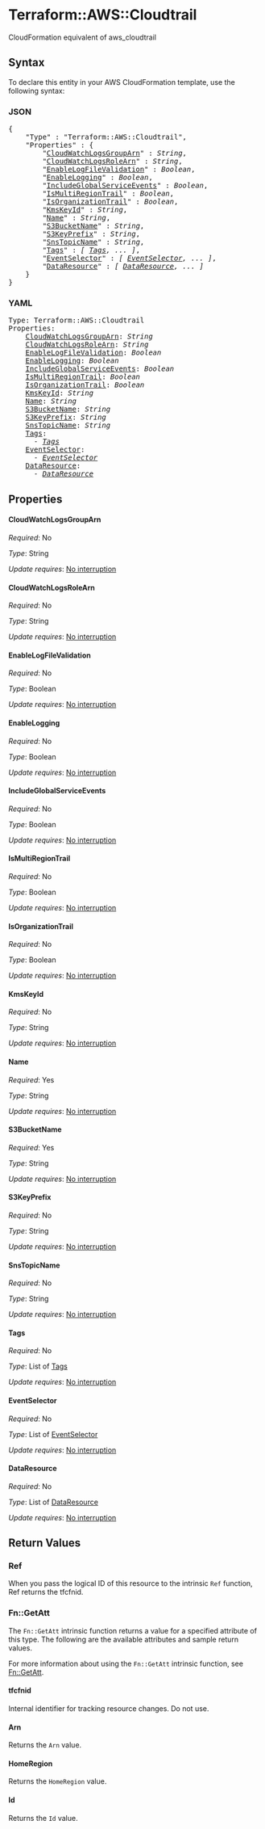 # Terraform::AWS::Cloudtrail

CloudFormation equivalent of aws_cloudtrail

## Syntax

To declare this entity in your AWS CloudFormation template, use the following syntax:

### JSON

<pre>
{
    "Type" : "Terraform::AWS::Cloudtrail",
    "Properties" : {
        "<a href="#cloudwatchlogsgrouparn" title="CloudWatchLogsGroupArn">CloudWatchLogsGroupArn</a>" : <i>String</i>,
        "<a href="#cloudwatchlogsrolearn" title="CloudWatchLogsRoleArn">CloudWatchLogsRoleArn</a>" : <i>String</i>,
        "<a href="#enablelogfilevalidation" title="EnableLogFileValidation">EnableLogFileValidation</a>" : <i>Boolean</i>,
        "<a href="#enablelogging" title="EnableLogging">EnableLogging</a>" : <i>Boolean</i>,
        "<a href="#includeglobalserviceevents" title="IncludeGlobalServiceEvents">IncludeGlobalServiceEvents</a>" : <i>Boolean</i>,
        "<a href="#ismultiregiontrail" title="IsMultiRegionTrail">IsMultiRegionTrail</a>" : <i>Boolean</i>,
        "<a href="#isorganizationtrail" title="IsOrganizationTrail">IsOrganizationTrail</a>" : <i>Boolean</i>,
        "<a href="#kmskeyid" title="KmsKeyId">KmsKeyId</a>" : <i>String</i>,
        "<a href="#name" title="Name">Name</a>" : <i>String</i>,
        "<a href="#s3bucketname" title="S3BucketName">S3BucketName</a>" : <i>String</i>,
        "<a href="#s3keyprefix" title="S3KeyPrefix">S3KeyPrefix</a>" : <i>String</i>,
        "<a href="#snstopicname" title="SnsTopicName">SnsTopicName</a>" : <i>String</i>,
        "<a href="#tags" title="Tags">Tags</a>" : <i>[ <a href="tags.md">Tags</a>, ... ]</i>,
        "<a href="#eventselector" title="EventSelector">EventSelector</a>" : <i>[ <a href="eventselector.md">EventSelector</a>, ... ]</i>,
        "<a href="#dataresource" title="DataResource">DataResource</a>" : <i>[ <a href="dataresource.md">DataResource</a>, ... ]</i>
    }
}
</pre>

### YAML

<pre>
Type: Terraform::AWS::Cloudtrail
Properties:
    <a href="#cloudwatchlogsgrouparn" title="CloudWatchLogsGroupArn">CloudWatchLogsGroupArn</a>: <i>String</i>
    <a href="#cloudwatchlogsrolearn" title="CloudWatchLogsRoleArn">CloudWatchLogsRoleArn</a>: <i>String</i>
    <a href="#enablelogfilevalidation" title="EnableLogFileValidation">EnableLogFileValidation</a>: <i>Boolean</i>
    <a href="#enablelogging" title="EnableLogging">EnableLogging</a>: <i>Boolean</i>
    <a href="#includeglobalserviceevents" title="IncludeGlobalServiceEvents">IncludeGlobalServiceEvents</a>: <i>Boolean</i>
    <a href="#ismultiregiontrail" title="IsMultiRegionTrail">IsMultiRegionTrail</a>: <i>Boolean</i>
    <a href="#isorganizationtrail" title="IsOrganizationTrail">IsOrganizationTrail</a>: <i>Boolean</i>
    <a href="#kmskeyid" title="KmsKeyId">KmsKeyId</a>: <i>String</i>
    <a href="#name" title="Name">Name</a>: <i>String</i>
    <a href="#s3bucketname" title="S3BucketName">S3BucketName</a>: <i>String</i>
    <a href="#s3keyprefix" title="S3KeyPrefix">S3KeyPrefix</a>: <i>String</i>
    <a href="#snstopicname" title="SnsTopicName">SnsTopicName</a>: <i>String</i>
    <a href="#tags" title="Tags">Tags</a>: <i>
      - <a href="tags.md">Tags</a></i>
    <a href="#eventselector" title="EventSelector">EventSelector</a>: <i>
      - <a href="eventselector.md">EventSelector</a></i>
    <a href="#dataresource" title="DataResource">DataResource</a>: <i>
      - <a href="dataresource.md">DataResource</a></i>
</pre>

## Properties

#### CloudWatchLogsGroupArn

_Required_: No

_Type_: String

_Update requires_: [No interruption](https://docs.aws.amazon.com/AWSCloudFormation/latest/UserGuide/using-cfn-updating-stacks-update-behaviors.html#update-no-interrupt)

#### CloudWatchLogsRoleArn

_Required_: No

_Type_: String

_Update requires_: [No interruption](https://docs.aws.amazon.com/AWSCloudFormation/latest/UserGuide/using-cfn-updating-stacks-update-behaviors.html#update-no-interrupt)

#### EnableLogFileValidation

_Required_: No

_Type_: Boolean

_Update requires_: [No interruption](https://docs.aws.amazon.com/AWSCloudFormation/latest/UserGuide/using-cfn-updating-stacks-update-behaviors.html#update-no-interrupt)

#### EnableLogging

_Required_: No

_Type_: Boolean

_Update requires_: [No interruption](https://docs.aws.amazon.com/AWSCloudFormation/latest/UserGuide/using-cfn-updating-stacks-update-behaviors.html#update-no-interrupt)

#### IncludeGlobalServiceEvents

_Required_: No

_Type_: Boolean

_Update requires_: [No interruption](https://docs.aws.amazon.com/AWSCloudFormation/latest/UserGuide/using-cfn-updating-stacks-update-behaviors.html#update-no-interrupt)

#### IsMultiRegionTrail

_Required_: No

_Type_: Boolean

_Update requires_: [No interruption](https://docs.aws.amazon.com/AWSCloudFormation/latest/UserGuide/using-cfn-updating-stacks-update-behaviors.html#update-no-interrupt)

#### IsOrganizationTrail

_Required_: No

_Type_: Boolean

_Update requires_: [No interruption](https://docs.aws.amazon.com/AWSCloudFormation/latest/UserGuide/using-cfn-updating-stacks-update-behaviors.html#update-no-interrupt)

#### KmsKeyId

_Required_: No

_Type_: String

_Update requires_: [No interruption](https://docs.aws.amazon.com/AWSCloudFormation/latest/UserGuide/using-cfn-updating-stacks-update-behaviors.html#update-no-interrupt)

#### Name

_Required_: Yes

_Type_: String

_Update requires_: [No interruption](https://docs.aws.amazon.com/AWSCloudFormation/latest/UserGuide/using-cfn-updating-stacks-update-behaviors.html#update-no-interrupt)

#### S3BucketName

_Required_: Yes

_Type_: String

_Update requires_: [No interruption](https://docs.aws.amazon.com/AWSCloudFormation/latest/UserGuide/using-cfn-updating-stacks-update-behaviors.html#update-no-interrupt)

#### S3KeyPrefix

_Required_: No

_Type_: String

_Update requires_: [No interruption](https://docs.aws.amazon.com/AWSCloudFormation/latest/UserGuide/using-cfn-updating-stacks-update-behaviors.html#update-no-interrupt)

#### SnsTopicName

_Required_: No

_Type_: String

_Update requires_: [No interruption](https://docs.aws.amazon.com/AWSCloudFormation/latest/UserGuide/using-cfn-updating-stacks-update-behaviors.html#update-no-interrupt)

#### Tags

_Required_: No

_Type_: List of <a href="tags.md">Tags</a>

_Update requires_: [No interruption](https://docs.aws.amazon.com/AWSCloudFormation/latest/UserGuide/using-cfn-updating-stacks-update-behaviors.html#update-no-interrupt)

#### EventSelector

_Required_: No

_Type_: List of <a href="eventselector.md">EventSelector</a>

_Update requires_: [No interruption](https://docs.aws.amazon.com/AWSCloudFormation/latest/UserGuide/using-cfn-updating-stacks-update-behaviors.html#update-no-interrupt)

#### DataResource

_Required_: No

_Type_: List of <a href="dataresource.md">DataResource</a>

_Update requires_: [No interruption](https://docs.aws.amazon.com/AWSCloudFormation/latest/UserGuide/using-cfn-updating-stacks-update-behaviors.html#update-no-interrupt)

## Return Values

### Ref

When you pass the logical ID of this resource to the intrinsic `Ref` function, Ref returns the tfcfnid.

### Fn::GetAtt

The `Fn::GetAtt` intrinsic function returns a value for a specified attribute of this type. The following are the available attributes and sample return values.

For more information about using the `Fn::GetAtt` intrinsic function, see [Fn::GetAtt](https://docs.aws.amazon.com/AWSCloudFormation/latest/UserGuide/intrinsic-function-reference-getatt.html).

#### tfcfnid

Internal identifier for tracking resource changes. Do not use.

#### Arn

Returns the <code>Arn</code> value.

#### HomeRegion

Returns the <code>HomeRegion</code> value.

#### Id

Returns the <code>Id</code> value.

